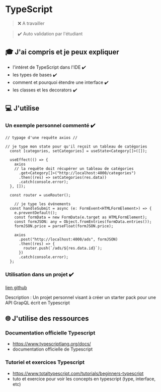 # TypeScript

> ❌ A travailler

> ✔️ Auto validation par l'étudiant

## 🎓 J'ai compris et je peux expliquer

- l'intéret de TypeScript dans l'IDE ✔️
- les types de bases ✔️
- comment et pourquoi étendre une interface ✔️
- les classes et les decorators ✔️

## 💻 J'utilise

### Un exemple personnel commenté ✔️

```
// typage d'une requête axios //

// je type mon state pour qu'il reçoit un tableau de catégories
  const [categories, setCategories] = useState<Category[]>([]);

  useEffect(() => {
    axios
    // la requête doit récupérer un tableau de catégories
      .get<Category[]>("http://localhost:4000/categories")
      .then((res) => setCategories(res.data))
      .catch(console.error);
  }, []);

  const router = useRouter();

    // je type les événements
  const handleSubmit = async (e: FormEvent<HTMLFormElement>) => {
    e.preventDefault();
    const formData = new FormData(e.target as HTMLFormElement);
    const formJSON: any = Object.fromEntries(formData.entries());
    formJSON.price = parseFloat(formJSON.price);

    axios
      .post("http://localhost:4000/ads", formJSON)
      .then((res) => {
        router.push(`/ads/${res.data.id}`);
      })
      .catch(console.error);
  };
```

### Utilisation dans un projet ✔️

[lien github](https://github.com/096benjaminbenoit/graphql-api-starter)

Description : Un projet personnel visant à créer un starter pack pour une API GrapQL écrit en Typescript

## 🌐 J'utilise des ressources

### Documentation officielle Typescript

- https://www.typescriptlang.org/docs/
- documentation officielle de Typescript

### Tutoriel et exercices Typescript

- https://www.totaltypescript.com/tutorials/beginners-typescript
- tuto et exercice pour voir les concepts en typescript (type, interface, etc)